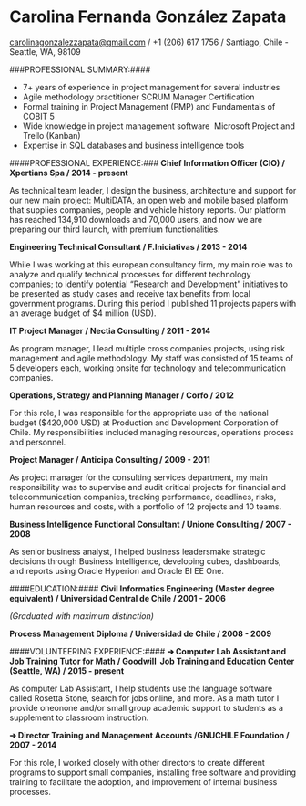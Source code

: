 # Carolina Fernanda González Zapata
carolinagonzalezzapata@gmail.com / +1 (206) 617 1756 / Santiago, Chile - Seattle, WA, 98109


###PROFESSIONAL SUMMARY:####
- 7+ years of experience in project management for several industries
- Agile methodology practitioner­ SCRUM Manager Certification
- Formal training in Project Management (PMP) and Fundamentals of COBIT 5
- Wide knowledge in project management software ­ Microsoft Project and Trello (Kanban)
- Expertise in SQL databases and business intelligence tools

####PROFESSIONAL EXPERIENCE:###
**Chief Information Officer (CIO) / Xpertians Spa / 2014 - present**

As technical team leader, I design the business, architecture and support for our new main
project: MultiDATA, an open web and mobile based platform that supplies companies,
people and vehicle history reports. Our platform has reached 134,910 downloads and
70,000 users, and now we are preparing our third launch, with premium functionalities.

**Engineering Technical Consultant / F.Iniciativas / 2013 - 2014**

While I was working at this european consultancy firm, my main role was to analyze and
qualify technical processes for different technology companies; to identify potential
“Research and Development” initiatives to be presented as study cases and receive tax
benefits from local government programs. During this period I published 11 projects
papers with an average budget of $4 million (USD).

**IT Project Manager / Nectia Consulting / 2011 - 2014**

As program manager, I lead multiple cross companies projects, using risk management
and agile methodology. My staff was consisted of 15 teams of 5 developers each, working
onsite for technology and telecommunication companies.

**Operations, Strategy and Planning Manager / Corfo / 2012**

For this role, I was responsible for the appropriate use of the national budget ($420,000
USD) at Production and Development Corporation of Chile. My responsibilities included
managing resources, operations process and personnel.

**Project Manager / Anticipa Consulting / 2009 - 2011**

As project manager for the consulting services department, my main responsibility was to
supervise and audit critical projects for financial and telecommunication companies,
tracking performance, deadlines, risks, human resources and costs, with a portfolio of 12
projects and 10 teams.

**Business Intelligence Functional Consultant / Unione Consulting / 2007 - 2008**

As senior business analyst, I helped business leadersmake strategic decisions through
Business Intelligence, developing cubes, dashboards, and reports using Oracle Hyperion
and Oracle BI EE One.

####EDUCATION:####
**Civil Informatics Engineering (Master degree equivalent) / Universidad Central de Chile /  2001 - 2006**

*(Graduated with maximum distinction)*

**Process Management Diploma / Universidad de Chile / 2008 - 2009**


####VOLUNTEERING EXPERIENCE:####
**➔ Computer Lab Assistant and Job Training Tutor for Math / Goodwill ­ Job Training and Education Center (Seattle, WA) / 2015 - present**

As computer Lab Assistant, I help students use the language software called Rosetta
Stone, search for jobs online, and more. As a math tutor I provide one­on­one and/or
small group academic support to students as a supplement to classroom instruction.

**➔ Director Training and Management Accounts /GNUCHILE Foundation / 2007 - 2014**

For this role, I worked closely with other directors to create different programs to support
small companies, installing free software and providing training to facilitate the adoption,
and improvement of internal business processes.
